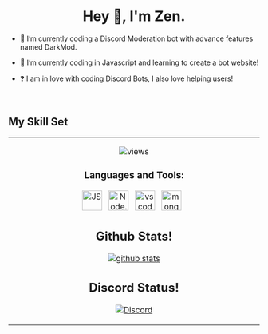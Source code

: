 <h1 align="center">Hey 👋, I'm Zen.</h1>

- 🔭 I’m currently coding a Discord Moderation bot with advance features named DarkMod.
  

- 🌱 I’m currently coding in Javascript and learning to create a bot website!
  

- ❓  I am in love with coding Discord Bots, I also love helping users!

<br/>  


## My Skill Set  
<table><tr><td valign="top" width="33%">

<p align="center">
  <img src="https://komarev.com/ghpvc/?username=zennncx&style=flat-square&label=profile%20views&color=6366f1" alt="views" />
</p>


<h3 align="center">Languages and Tools:</h3>

<p align="center">
  <img width="40px" alt="JS"       src="./assets/javascript.svg" />&nbsp;&nbsp;
  <img width="40px" alt="Node.JS"  src="./assets/nodejs.svg"/>&nbsp;&nbsp;
  <img width="40px" alt="vs code"  src="./assets/vscode.svg"/>&nbsp;&nbsp;
  <img width="40px" alt="mongodb"  src="./assets/mongodb.svg" />&nbsp;&nbsp;
</p>


<h2 align="center">Github Stats!</h2>

<p align="center">
  <a href="https://github.com/ZenNotFound/">
    <img src="https://github-readme-stats.vercel.app/api?username=zerox0001&show_icons=true&count_private=true&hide_border=true" alt="github stats" >
  </a>
</p>

  <h2 align="center">Discord Status!</h2>

<p align="center">
<a href="https://discord.com/users/741226689589411940">
<img src="https://discord.c99.nl/widget/theme-3/741226689589411940.png" alt="Discord"/>
  </a>
</p>
